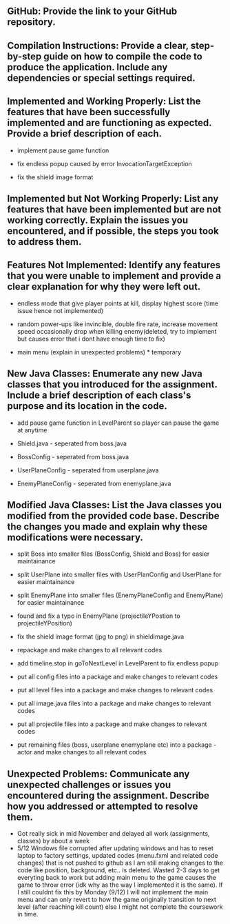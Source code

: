 ## GitHub: Provide the link to your GitHub repository.

## Compilation Instructions: Provide a clear, step-by-step guide on how to compile the code to produce the application. Include any dependencies or special settings required.

## Implemented and Working Properly: List the features that have been successfully implemented and are functioning as expected. Provide a brief description of each.

  - implement pause game function

  - fix endless popup caused by error InvocationTargetException

  - fix the shield image format 

## Implemented but Not Working Properly: List any features that have been implemented but are not working correctly. Explain the issues you encountered, and if possible, the steps you took to address them.

## Features Not Implemented: Identify any features that you were unable to implement and provide a clear explanation for why they were left out.

  - endless mode that give player points at kill, display highest score (time issue hence not implemented)

  - random power-ups like invincible, double fire rate, increase movement speed occasionally drop when killing enemy(deleted, try to implement but causes error that i dont have enough time to fix)

  - main menu (explain in unexpected problems) * temporary

## New Java Classes: Enumerate any new Java classes that you introduced for the assignment. Include a brief description of each class's purpose and its location in the code.

  - add pause game function in LevelParent so player can pause the game at anytime

  - Shield.java - seperated from boss.java

  - BossConfig - seperated from boss.java

  - UserPlaneConfig - seperated from userplane.java

  - EnemyPlaneConfig - seperated from enemyplane.java

## Modified Java Classes: List the Java classes you modified from the provided code base. Describe the changes you made and explain why these modifications were necessary.

  - split Boss into smaller files (BossConfig, Shield and Boss) for easier maintainance
  
  - split UserPlane into smaller files with UserPlanConfig and UserPlane for easier maintainance

  - split EnemyPlane into smaller files (EnemyPlaneConfig and EnemyPlane) for easier maintainance
  
  - found and fix a typo in EnemyPlane (projectileYPostion to projectileYPosition)
  
  - fix the shield image format (jpg to png) in shieldimage.java

  - repackage and make changes to all relevant codes
  
  - add timeline.stop in goToNextLevel in LevelParent to fix endless popup

  - put all config files into a package and make changes to relevant codes

  - put all level files into a package and make changes to relevant codes

  - put all image.java files into a package and make changes to relevant codes
  
  - put all projectile files into a package and make changes to relevant codes
  
  - put remaining files (boss, userplane enemyplane etc) into a package - actor and make changes to all relevant codes

## Unexpected Problems: Communicate any unexpected challenges or issues you encountered during the assignment. Describe how you addressed or attempted to resolve them.
  - Got really sick in mid November and delayed all work (assignments, classes) by about a week
  - 5/12 
Windows file corrupted after updating windows and has to reset laptop to factory settings, updated codes (menu.fxml and related code changes) that is not pushed to github as I am still making changes to the code like position, background, etc.. is deleted. Wasted 2-3 days to get everyting back to work but adding main menu to the game causes the game to throw error (idk why as the way I implemented it is the same). If I still couldnt fix this by Monday (9/12) I will not implement the main menu and can only revert to how the game originally transition to next level (after reaching kill count) else I might not complete the coursework in time.
